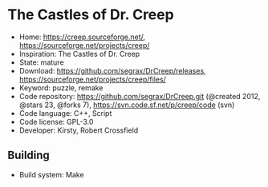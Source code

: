 # The Castles of Dr. Creep

- Home: https://creep.sourceforge.net/, https://sourceforge.net/projects/creep/
- Inspiration: The Castles of Dr. Creep
- State: mature
- Download: https://github.com/segrax/DrCreep/releases, https://sourceforge.net/projects/creep/files/
- Keyword: puzzle, remake
- Code repository: https://github.com/segrax/DrCreep.git (@created 2012, @stars 23, @forks 7), https://svn.code.sf.net/p/creep/code (svn)
- Code language: C++, Script
- Code license: GPL-3.0
- Developer: Kirsty, Robert Crossfield

## Building

- Build system: Make
